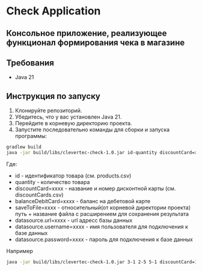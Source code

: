 # Check Application
## Консольное приложение, реализующее функционал формирования чека в магазине

## Требования
- Java 21

## Инструкция по запуску

1. Клонируйте репозиторий.
2. Убедитесь, что у вас установлен Java 21.
3. Перейдите в корневую директорию проекта.
4. Запустите последовательно команды для сборки и запуска программы:

```sh
gradlew build
java -jar build/libs/clevertec-check-1.0.jar id-quantity discountCard=xxxx balanceDebitCard=xxxx saveToFile=xxxx datasource.url=ххxх datasource.username=ххxх datasource.password=хxхх
```

Где:
- id - идентификатор товара (см. products.csv)
- quantity - количество товара
- discountCard=xxxx - название и номер дисконтной карты (см. discountCards.csv)
- balanceDebitCard=xxxx - баланс на дебетовой карте
- saveToFile=xxxx - относительный(от корневой директории проекта) путь + название файла с расширением для сохранения результата
- datasource.url=xxxx - url адресс базы данных
- datasource.username=хххx - имя пользователя для подключения к базе данных
- datasource.password=хххx - пароль для подключения к базе данных

Например
```sh
java -jar build/libs/clevertec-check-1.0.jar 3-1 2-5 5-1 discountCard=1111 balanceDebitCard=100 saveToFile=src/main/resources/result.csv datasource.url=jdbc:postgresql://localhost:5432/clevertec_check datasource.username=for_java_connection datasource.password=password
```